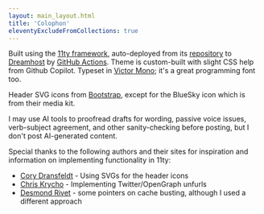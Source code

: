 ```yaml
---
layout: main_layout.html
title: 'Colophon'
eleventyExcludeFromCollections: true
---
```


Built using the [11ty framework](https://11ty.dev), auto-deployed from its [repository](https://github.com/edmistond/dedmiston_11ty) to [Dreamhost](https://dreamhost.com) by [GitHub Actions](https://docs.github.com/en/actions). Theme is custom-built with slight CSS help from Github Copilot. Typeset in [Victor Mono](https://rubjo.github.io/victor-mono/); it's a great programming font too.

Header SVG icons from [Bootstrap](https://icons.getbootstrap.com/), except for the BlueSky icon which is from their media kit.

I may use AI tools to proofread drafts for wording, passive voice issues, verb-subject agreement, and other sanity-checking before posting, but I don't post AI-generated content.

Special thanks to the following authors and their sites for inspiration and information on implementing functionality in 11ty:

- [Cory Dransfeldt](https://coryd.dev/) - Using SVGs for the header icons
- [Chris Krycho](https://v5.chriskrycho.com/) - Implementing Twitter/OpenGraph unfurls
- [Desmond Rivet](https://desmondrivet.com/) - some pointers on cache busting, although I used a different approach
